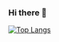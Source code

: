 ### Hi there 👋
[![Top Langs](https://github-readme-stats.vercel.app/api/top-langs/?username=MiRaIOMeZaSu&langs_count=16&layout=compact)](https://github.com/MiRaIOMeZaSu/github-readme-stats)
<!--
**MiRaIOMeZaSu/MiRaIOMeZaSu** is a ✨ _special_ ✨ repository because its `README.md` (this file) appears on your GitHub profile.

Here are some ideas to get you started:

- 🔭 I’m currently working on ...
- 🌱 I’m currently learning ...
- 👯 I’m looking to collaborate on ...
- 🤔 I’m looking for help with ...
- 💬 Ask me about ...
- 📫 How to reach me: ...
- 😄 Pronouns: ...
- ⚡ Fun fact: ...
-->

